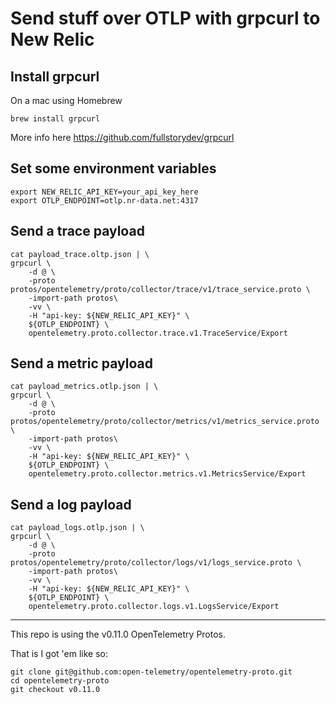 # Send stuff over OTLP with grpcurl to New Relic

## Install grpcurl

On a mac using Homebrew
```shell
brew install grpcurl
```

More info here https://github.com/fullstorydev/grpcurl

## Set some environment variables
```shell
export NEW_RELIC_API_KEY=your_api_key_here
export OTLP_ENDPOINT=otlp.nr-data.net:4317
```

## Send a trace payload
```shell
cat payload_trace.oltp.json | \
grpcurl \
    -d @ \
    -proto protos/opentelemetry/proto/collector/trace/v1/trace_service.proto \
    -import-path protos\
    -vv \
    -H "api-key: ${NEW_RELIC_API_KEY}" \
    ${OTLP_ENDPOINT} \
    opentelemetry.proto.collector.trace.v1.TraceService/Export
```

## Send a metric payload
```shell
cat payload_metrics.otlp.json | \
grpcurl \
    -d @ \
    -proto protos/opentelemetry/proto/collector/metrics/v1/metrics_service.proto \
    -import-path protos\
    -vv \
    -H "api-key: ${NEW_RELIC_API_KEY}" \
    ${OTLP_ENDPOINT} \
    opentelemetry.proto.collector.metrics.v1.MetricsService/Export
```

## Send a log payload
```shell
cat payload_logs.otlp.json | \
grpcurl \
    -d @ \
    -proto protos/opentelemetry/proto/collector/logs/v1/logs_service.proto \
    -import-path protos\
    -vv \
    -H "api-key: ${NEW_RELIC_API_KEY}" \
    ${OTLP_ENDPOINT} \
    opentelemetry.proto.collector.logs.v1.LogsService/Export
```

---

This repo is using the v0.11.0 OpenTelemetry Protos.

That is I got 'em like so:
```shell
git clone git@github.com:open-telemetry/opentelemetry-proto.git
cd opentelemetry-proto
git checkout v0.11.0
```